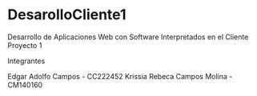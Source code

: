 # DesarolloCliente1
Desarrollo de Aplicaciones Web con Software Interpretados en el Cliente Proyecto 1

Integrantes

Edgar Adolfo Campos - CC222452
Krissia Rebeca Campos Molina - CM140160
